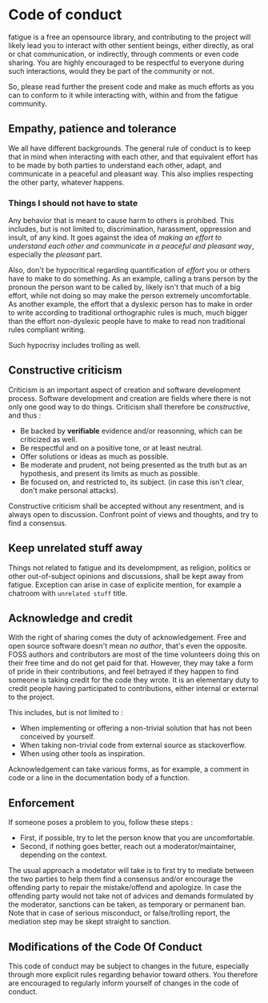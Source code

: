 # Code of conduct

fatigue is a free an opensource library, and contributing to the project will likely lead you
to interact with other sentient beings, either directly, as oral or chat communication, or indirectly, 
through comments or even code sharing. You are highly encouraged to be respectful to everyone during 
such interactions, would they be part of the community or not.

So, please read further the present code and make as much efforts as you can to conform to it while interacting with, within and from the fatigue community. 

## Empathy, patience and tolerance

We all have different backgrounds. The general rule of conduct is to keep that in mind when interacting with each other, and that equivalent effort has to be made by both parties 
to understand each other, adapt, and communicate in a peaceful and pleasant way. This also implies respecting the other party, whatever happens.

### Things I should not have to state

Any behavior that is meant to cause harm to others is prohibed. This includes, but is not limited to, discrimination, harassment, oppression and insult, of any kind. It goes against the idea of *making an effort to understand each other and communicate in a peaceful and pleasant way*, especially the *pleasant* part. 

Also, don't be hypocritical regarding quantification of *effort* you or others have to make to do something. 
As an example, calling a trans person by the pronoun the person want to be called by, likely isn't that much of a big effort, while not doing so may make the person extremely uncomfortable. 
As another example, the effort that a dyslexic person has to make in order to write according to traditional orthographic rules is much, much bigger than the effort non-dyslexic people have to make to read non traditional rules compliant writing.

Such hypocrisy includes trolling as well. 

## Constructive criticism

Criticism is an important aspect of creation and software development process. Software development and creation are fields where there is not only one good way to do things.
Criticism shall therefore be *constructive*, and thus : 

- Be backed by **verifiable** evidence and/or reasonning, which can be criticized as well. 
- Be respectful and on a positive tone, or at least neutral.
- Offer solutions or ideas as much as possible.
- Be moderate and prudent, not being presented as the truth but as an hypothesis, and present its limits as much as possible.
- Be focused on, and restricted to, its subject. (in case this isn't clear, don't make personal attacks).

Constructive criticism shall be accepted without any resentment, and is always open to discussion. Confront point of views and thoughts, and try to find a consensus.

## Keep unrelated stuff away

Things not related to fatigue and its develompment, as religion, politics or other out-of-subject opinions and discussions, shall be kept away from fatigue. Exception can arise in case of explicite mention, for example a chatroom with `unrelated stuff` title.

## Acknowledge and credit

With the right of sharing comes the duty of acknowledgement.
Free and open source software doesn't mean *no author*, that's even the opposite. FOSS authors and contributors are most of the time volunteers doing this on their free time and do not get paid for that. However, they may take a form of pride in their contributions, and feel betrayed if they happen to find someone is taking credit for the code they wrote. It is an elementary duty to credit people having participated to contributions, either internal or external to the project.

This includes, but is not limited to : 

- When implementing or offering a non-trivial solution that has not been conceived by yourself.
- When taking non-trivial code from external source as stackoverflow.
- When using other tools as inspiration.

Acknowledgement can take various forms, as for example, a comment in code or a line in the documentation body of a function.

## Enforcement

If someone poses a problem to you, follow these steps : 
- First, if possible, try to let the person know that you are uncomfortable. 
- Second, if nothing goes better, reach out a moderator/maintainer, depending on the context.

The usual approach a modetator will take is to first try to mediate between the two parties to help them find a consensus and/or encourage the offending party to 
repair the mistake/offend and apologize. 
In case the offending party would not take not of advices and demands formulated by the moderator, sanctions can be taken, as temporary or permanent ban.
Note that in case of serious misconduct, or false/trolling report, the mediation step may be skept straight to sanction.

## Modifications of the Code Of Conduct

This code of conduct may be subject to changes in the future, especially through more explicit rules regarding behavior toward others. You therefore are encouraged to regularly inform yourself of changes in the code of conduct.